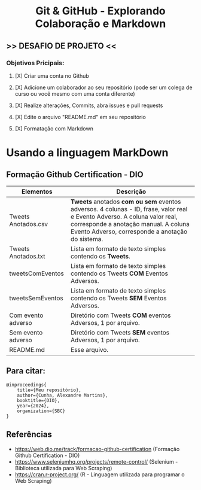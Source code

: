 <center><h1>Git & GitHub - Explorando Colaboração e Markdown </h1></center>

## >> DESAFIO DE PROJETO <<
### Objetivos Pricipais:
1. [X] Criar uma conta no Github

2. [X] Adicione um colaborador ao seu repositório (pode ser um colega de curso ou você mesmo com uma conta diferente)

3. [X] Realize alterações, Commits, abra issues e pull requests

4. [X] Edite o arquivo "README.md" em seu repositório

5. [X] Formatação com Markdown

# Usando a linguagem MarkDown

## Formação Github Certification - DIO


| Elementos | Descrição |
|-----------|-----------|
|Tweets Anotados.csv| **Tweets** anotados **com ou sem** eventos adversos. 4 colunas - ID, frase, valor real e Evento Adverso. A coluna valor real, corresponde a anotação manual. A coluna Evento Adverso, corresponde a anotação do sistema.|
|Tweets Anotados.txt|Lista em formato de texto simples contendo os **Tweets**.|
|tweetsComEventos|Lista em formato de texto simples contendo os Tweets **COM** Eventos Adversos. 	|
|tweetsSemEventos| Lista em formato de texto simples contendo os Tweets **SEM** Eventos Adversos.|
|Com evento adverso|Diretório com Tweets **COM** eventos Adversos, 1 por arquivo.|
|Sem evento adverso|Diretório com Tweets **SEM** eventos Adversos, 1 por arquivo.|
|README.md|Esse arquivo.|




## Para citar:

    @inproceedings{
        title={Meu repositório},
        author={Cunha, Alexandre Martins},
        booktitle={DIO},
        year={2024},
        organization={SBC}
    }

    
 ## Referências

- https://web.dio.me/track/formacao-github-certification (Formação Github Certification - DIO)
- https://www.seleniumhq.org/projects/remote-control/ (Selenium - Biblioteca utilizada para Web Scraping)
- https://cran.r-project.org/ (R - Linguagem utilizada para programar o Web Scraping)
